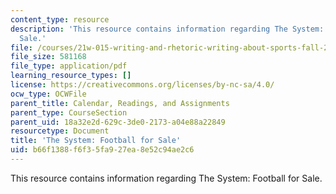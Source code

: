 ```yaml
---
content_type: resource
description: 'This resource contains information regarding The System: Football for
  Sale.'
file: /courses/21w-015-writing-and-rhetoric-writing-about-sports-fall-2013/b66f1388f6f35fa927ea8e52c94ae2c6_MIT21W_015F13_ChrsofMaFin2.pdf
file_size: 581168
file_type: application/pdf
learning_resource_types: []
license: https://creativecommons.org/licenses/by-nc-sa/4.0/
ocw_type: OCWFile
parent_title: Calendar, Readings, and Assignments
parent_type: CourseSection
parent_uid: 18a32e2d-629c-3de0-2173-a04e88a22849
resourcetype: Document
title: 'The System: Football for Sale'
uid: b66f1388-f6f3-5fa9-27ea-8e52c94ae2c6
---
```

This resource contains information regarding The System: Football for Sale.
